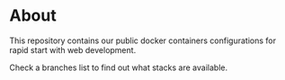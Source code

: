# About

This repository contains our public docker containers configurations for rapid start with web development.

Check a branches list to find out what stacks are available.